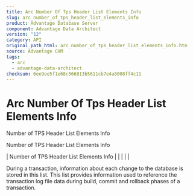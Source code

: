 ```yaml
---
title: Arc Number Of Tps Header List Elements Info
slug: arc_number_of_tps_header_list_elements_info
product: Advantage Database Server
component: Advantage Data Architect
version: "12"
category: API
original_path_html: arc_number_of_tps_header_list_elements_info.htm
source: Advantage CHM
tags:
  - arc
  - advantage-data-architect
checksum: 6ee9ee5f1e68c566813b5611cb7e4a8008ff4c11
---
```


# Arc Number Of Tps Header List Elements Info

Number of TPS Header List Elements Info

Number of TPS Header List Elements Info

| Number of TPS Header List Elements Info |  |  |  |  |

During a transaction, information about each change to the database is stored in this list. This list provides information used to reference the transaction log file data during build, commit and rollback phases of a transaction.

